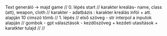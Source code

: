 Text generáló -> majd game
// 0. lépés start
// karakter kreálás- name, class (att), weapon, cloth
// karakter - adatbázis : karakter kreálás infói + att. alapján 10 címszó tömb
// 1. lépés
// első szöveg - str interpol a inputok alapján
// gombok - gpt választások - kezdőszöveg + kezdeti utasítások + karatkter tulajd
//
//
